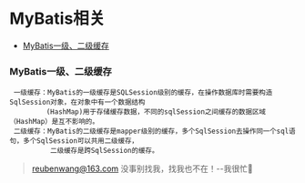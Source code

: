 # MyBatis相关

 - [MyBatis一级、二级缓存](#MyBatis一级、二级缓存)
 
 
 ### MyBatis一级、二级缓存
     一级缓存：MyBatis的一级缓存是SQLSession级别的缓存，在操作数据库时需要构造SqlSession对象，在对象中有一个数据结构
             (HashMap)用于存储缓存数据，不同的sqlSession之间缓存的数据区域（HashMap）是互不影响的。
     二级缓存：MyBatis的二级缓存是mapper级别的缓存，多个SqlSession去操作同一个sql语句，多个SqlSession可以共用二级缓存，
              二级缓存是跨SqlSession的缓存。         
     


> reubenwang@163.com
> 没事别找我，找我也不在！--我很忙🦆